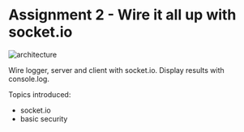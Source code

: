 Assignment 2 - Wire it all up with socket.io
============================================

![architecture](/img/ark_all.png)

Wire logger, server and client with socket.io. Display results with console.log.

Topics introduced:

* socket.io
* basic security